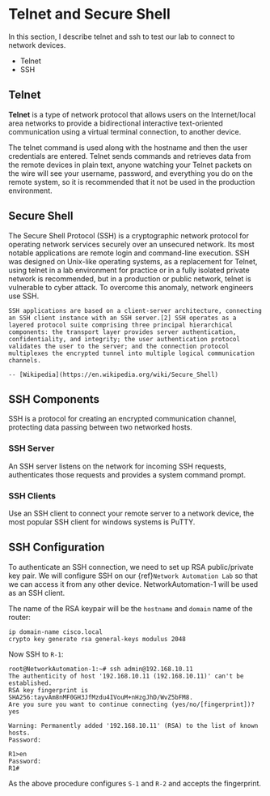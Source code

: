 # Telnet and Secure Shell

In this section, I describe telnet and ssh to test our lab to connect to network devices.

- Telnet
- SSH

## Telnet

**Telnet**  is a type of network protocol that allows users on the Internet/local area networks to provide a bidirectional interactive text-oriented communication using a virtual terminal connection, to another device.

The telnet command is used along with the hostname and then the user credentials are entered. Telnet sends commands and retrieves data from the remote devices in plain text, anyone watching your Telnet packets on the wire will see your username, password, and everything you do on the remote system, so it is recommended that it not be used in the production environment.

## Secure Shell

The Secure Shell Protocol (SSH) is a cryptographic network protocol for operating network services securely over an unsecured network. Its most notable applications are remote login and command-line execution. SSH was designed on Unix-like operating systems, as a replacement for Telnet, using telnet in a lab environment for practice or in a fully isolated private network is recommended, but in a production or public network, telnet is vulnerable to cyber attack. To overcome this anomaly, network engineers use SSH.

```{epigraph}
SSH applications are based on a client-server architecture, connecting an SSH client instance with an SSH server.[2] SSH operates as a layered protocol suite comprising three principal hierarchical components: the transport layer provides server authentication, confidentiality, and integrity; the user authentication protocol validates the user to the server; and the connection protocol multiplexes the encrypted tunnel into multiple logical communication channels.

-- [Wikipedia](https://en.wikipedia.org/wiki/Secure_Shell)
```

## SSH Components

SSH is a protocol for creating an encrypted communication channel, protecting data passing between two networked hosts.

### SSH Server

An SSH server listens on the network for incoming SSH requests, authenticates those requests and provides a system command prompt.

### SSH Clients

Use an SSH client to connect your remote server to a network device, the most popular SSH client for windows systems is PuTTY.

## SSH Configuration

To authenticate an SSH connection, we need to set up RSA public/private key pair. We will configure SSH on our {ref}`Network Automation Lab` so that we can access it from any other device. NetworkAutomation-1 will be used as an SSH client.

The name of the RSA keypair will be the `hostname` and `domain` name of the router:

```console
ip domain-name cisco.local
crypto key generate rsa general-keys modulus 2048
```

Now SSH to `R-1`:

```console
root@NetworkAutomation-1:~# ssh admin@192.168.10.11
The authenticity of host '192.168.10.11 (192.168.10.11)' can't be established.
RSA key fingerprint is SHA256:tayvAm8nMF0GH3JfMzdu4IVouM+nHzgJhD/WvZ5bFM8.
Are you sure you want to continue connecting (yes/no/[fingerprint])? yes

Warning: Permanently added '192.168.10.11' (RSA) to the list of known hosts.
Password:

R1>en
Password:
R1#
```

As the above procedure configures `S-1` and `R-2` and accepts the fingerprint.
